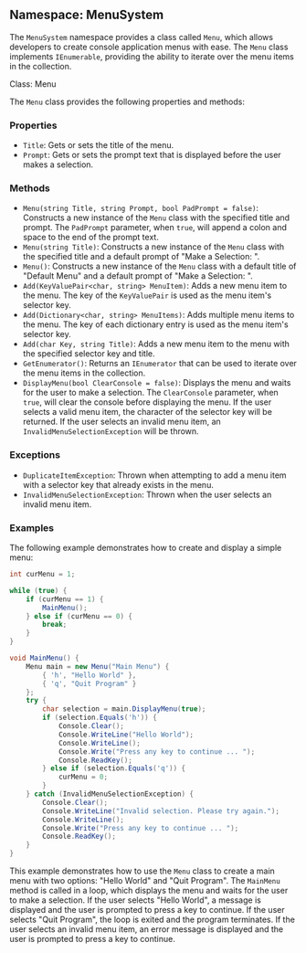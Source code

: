 Namespace: MenuSystem
---------------------

The `MenuSystem` namespace provides a class called `Menu`, which allows developers to create console application menus with ease. The `Menu` class implements `IEnumerable`, providing the ability to iterate over the menu items in the collection.

Class: Menu

The `Menu` class provides the following properties and methods:

### Properties

*   `Title`: Gets or sets the title of the menu.
*   `Prompt`: Gets or sets the prompt text that is displayed before the user makes a selection.

### Methods

*   `Menu(string Title, string Prompt, bool PadPrompt = false)`: Constructs a new instance of the `Menu` class with the specified title and prompt. The `PadPrompt` parameter, when `true`, will append a colon and space to the end of the prompt text.
*   `Menu(string Title)`: Constructs a new instance of the `Menu` class with the specified title and a default prompt of "Make a Selection: ".
*   `Menu()`: Constructs a new instance of the `Menu` class with a default title of "Default Menu" and a default prompt of "Make a Selection: ".
*   `Add(KeyValuePair<char, string> MenuItem)`: Adds a new menu item to the menu. The key of the `KeyValuePair` is used as the menu item's selector key.
*   `Add(Dictionary<char, string> MenuItems)`: Adds multiple menu items to the menu. The key of each dictionary entry is used as the menu item's selector key.
*   `Add(char Key, string Title)`: Adds a new menu item to the menu with the specified selector key and title.
*   `GetEnumerator()`: Returns an `IEnumerator` that can be used to iterate over the menu items in the collection.
*   `DisplayMenu(bool ClearConsole = false)`: Displays the menu and waits for the user to make a selection. The `ClearConsole` parameter, when `true`, will clear the console before displaying the menu. If the user selects a valid menu item, the character of the selector key will be returned. If the user selects an invalid menu item, an `InvalidMenuSelectionException` will be thrown.

### Exceptions

*   `DuplicateItemException`: Thrown when attempting to add a menu item with a selector key that already exists in the menu.
*   `InvalidMenuSelectionException`: Thrown when the user selects an invalid menu item.

### Examples

The following example demonstrates how to create and display a simple menu:

```csharp
int curMenu = 1;

while (true) {
    if (curMenu == 1) {
        MainMenu();
    } else if (curMenu == 0) {
        break;
    }
}

void MainMenu() {
    Menu main = new Menu("Main Menu") {
        { 'h', "Hello World" },
        { 'q', "Quit Program" }
    };
    try {
        char selection = main.DisplayMenu(true);
        if (selection.Equals('h')) {
            Console.Clear();
            Console.WriteLine("Hello World");
            Console.WriteLine();
            Console.Write("Press any key to continue ... ");
            Console.ReadKey();
        } else if (selection.Equals('q')) {
            curMenu = 0;
        }
    } catch (InvalidMenuSelectionException) {
        Console.Clear();
        Console.WriteLine("Invalid selection. Please try again.");
        Console.WriteLine();
        Console.Write("Press any key to continue ... ");
        Console.ReadKey();
    }
}
```

This example demonstrates how to use the `Menu` class to create a main menu with two options: "Hello World" and "Quit Program". The `MainMenu` method is called in a loop, which displays the menu and waits for the user to make a selection. If the user selects "Hello World", a message is displayed and the user is prompted to press a key to continue. If the user selects "Quit Program", the loop is exited and the program terminates. If the user selects an invalid menu item, an error message is displayed and the user is prompted to press a key to continue.
